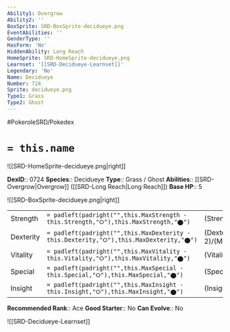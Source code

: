 ```yaml
---
Ability1: Overgrow
Ability2: ''
BoxSprite: SRD-BoxSprite-decidueye.png
EventAbilities: ''
GenderType: ''
HasForm: 'No'
HiddenAbility: Long Reach
HomeSprite: SRD-HomeSprite-decidueye.png
Learnset: '[[SRD-Decidueye-Learnset]]'
Legendary: 'No'
Name: Decidueye
Number: 724
Sprite: decidueye.png
Type1: Grass
Type2: Ghost
---
```


#PokeroleSRD/Pokedex

# `= this.name`

![[SRD-HomeSprite-decidueye.png|right]]

**DexID**:: 0724
**Species**:: Decidueye
**Type**:: Grass / Ghost
**Abilities**:: [[SRD-Overgrow|Overgrow]] ([[SRD-Long Reach|Long Reach]])
**Base HP**:: 5

![[SRD-BoxSprite-decidueye.png|right]]

|           |                                                                                        |                                          |
| --------- | -------------------------------------------------------------------------------------- | ---------------------------------------- |
| Strength  | `= padleft(padright("",this.MaxStrength - this.Strength,"⭘"),this.MaxStrength,"⬤")`    | (Strength::3)/(MaxStrength::6)   |
| Dexterity | `= padleft(padright("",this.MaxDexterity - this.Dexterity,"⭘"),this.MaxDexterity,"⬤")` | (Dexterity:: 2)/(MaxDexterity::5) |
| Vitality  | `= padleft(padright("",this.MaxVitality - this.Vitality,"⭘"),this.MaxVitality,"⬤")`    | (Vitality::2)/(MaxVitality::5)   |
| Special   | `= padleft(padright("",this.MaxSpecial - this.Special,"⭘"),this.MaxSpecial,"⬤")`       | (Special::3)/(MaxSpecial::6)     |
| Insight   | `= padleft(padright("",this.MaxInsight - this.Insight,"⭘"),this.MaxInsight,"⬤")`       | (Insight::3)/(MaxInsight::6)     |

**Recommended Rank**:: Ace
**Good Starter**:: No
**Can Evolve**:: No

![[SRD-Decidueye-Learnset]]